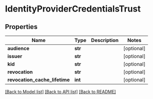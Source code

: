 # IdentityProviderCredentialsTrust

## Properties
Name | Type | Description | Notes
------------ | ------------- | ------------- | -------------
**audience** | **str** |  | [optional] 
**issuer** | **str** |  | [optional] 
**kid** | **str** |  | [optional] 
**revocation** | **str** |  | [optional] 
**revocation_cache_lifetime** | **int** |  | [optional] 

[[Back to Model list]](../README.md#documentation-for-models) [[Back to API list]](../README.md#documentation-for-api-endpoints) [[Back to README]](../README.md)

